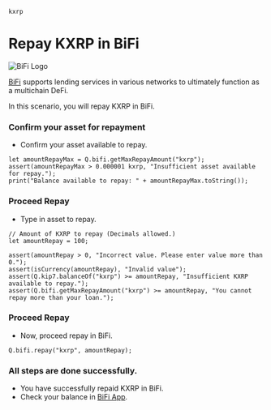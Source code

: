 ```meta-Currency
kxrp
```

# Repay KXRP in BiFi

![BiFi Logo](https://s3.ap-northeast-2.amazonaws.com/thebifrost.io/home/bifi/bifi_logo.svg)

[BiFi](https://bifi.finance/) supports lending services in various networks to ultimately function as a multichain DeFi.

In this scenario, you will repay KXRP in BiFi.

### Confirm your asset for repayment

- Confirm your asset available to repay.

```output-Dynamic
let amountRepayMax = Q.bifi.getMaxRepayAmount("kxrp");
assert(amountRepayMax > 0.000001 kxrp, "Insufficient asset available for repay.");
print("Balance available to repay: " + amountRepayMax.toString());
```

### Proceed Repay

- Type in asset to repay.

```input KXRP
// Amount of KXRP to repay (Decimals allowed.)
let amountRepay = 100;
```

```input-Verify
assert(amountRepay > 0, "Incorrect value. Please enter value more than 0.");
assert(isCurrency(amountRepay), "Invalid value");
assert(Q.kip7.balanceOf("kxrp") >= amountRepay, "Insufficient KXRP available to repay.");
assert(Q.bifi.getMaxRepayAmount("kxrp") >= amountRepay, "You cannot repay more than your loan.");
```

### Proceed Repay

- Now, proceed repay in BiFi.

```taster
Q.bifi.repay("kxrp", amountRepay);
```

### All steps are done successfully.

- You have successfully repaid KXRP in BiFi.
- Check your balance in [BiFi App](https://app.bifi.finance/).
